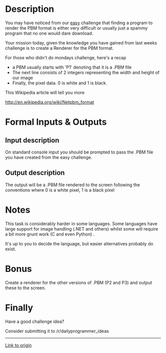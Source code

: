 # Description

You may have noticed from our [easy](http://www.reddit.com/r/dailyprogrammer/comments/2ba3g3/7212014_challenge_172_easy/) challenge that finding a program to render the PBM format is either very difficult or usually just a spammy program that no one would dare download.

Your mission today, given the knowledge you have gained from last weeks challenge is to create a Renderer for the PBM format.


For those who didn't do mondays challenge, here's a recap

* a PBM usually starts with 'P1' denoting that it is a .PBM file
* The next line consists of 2 integers representing the width and height of our image
* Finally, the pixel data. 0 is white and 1 is black.


This Wikipedia article will tell you more


http://en.wikipedia.org/wiki/Netpbm_format

# Formal Inputs & Outputs



## Input description

On standard console input you should be prompted to pass the .PBM file you have created from the easy challenge.



## Output description

The output will be a .PBM file rendered to the screen following the conventions where 0 is a white pixel, 1 is a black pixel



# Notes


This task is considerably harder in some languages. Some languages have large support for image handling (.NET and others) whilst some will require a bit more grunt work (C and even Python) .

It's up to you to decide the language, but easier alternatives probably do exist.


# Bonus

Create a renderer for the other versions of .PBM (P2 and P3) and output these to the screen.


# Finally


Have a good challenge idea?

Consider submitting it to /r/dailyprogrammer_ideas

---

[Link to origin](https://www.reddit.com/r/dailyprogrammer/2ba3nf)